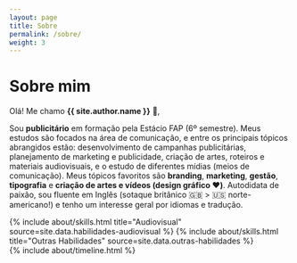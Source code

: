 ```yaml
---
layout: page
title: Sobre
permalink: /sobre/
weight: 3
---
```


# **Sobre mim**

Olá! Me chamo **{{ site.author.name }}** :wave:,<br>

Sou **publicitário** em formação pela Estácio FAP (6º semestre).
Meus estudos são focados na área de comunicação, e entre os principais tópicos abrangidos estão:
desenvolvimento de campanhas publicitárias, planejamento de marketing e publicidade, criação de artes,
roteiros e materiais audiovisuais, e o estudo de diferentes mídias (meios de comunicação).
Meus tópicos favoritos são **branding**, **marketing**, **gestão**, **tipografia** e **criação de artes e vídeos (design gráfico :heart:)**.
Autodidata de paixão, sou fluente em Inglês (sotaque britânico :uk: > :us: norte-americano!) e tenho um interesse geral por idiomas e tradução.

<!--- Meus hobbies incluem livros de ficção, ouvir música (gosto eclético) e ler sobre qualquer tópico interessante que eu achar online.
--->

<div class="row">
{% include about/skills.html title="Audiovisual" source=site.data.habilidades-audiovisual %}
{% include about/skills.html title="Outras Habilidades" source=site.data.outras-habilidades %}
</div>

<div class="row">
{% include about/timeline.html %}
</div>
